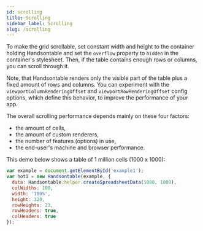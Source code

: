 ```yaml
---
id: scrolling
title: Scrolling
sidebar_label: Scrolling
slug: /scrolling
---
```


To make the grid scrollable, set constant width and height to the container holding Handsontable and set the `overflow` property to `hidden` in the container's stylesheet. Then, if the table contains enough rows or columns, you can scroll through it.

Note, that Handsontable renders only the visible part of the table plus a fixed amount of rows and columns. You can experiment with the `viewportColumnRenderingOffset` and `viewportRowRenderingOffset` config options, which define this behavior, to improve the performance of your app.

The overall scrolling performance depends mainly on these four factors:

* the amount of cells,
* the amount of custom renderers,
* the number of features (options) in use,
* the end-user's machine and browser performance.

This demo below shows a table of 1 million cells (1000 x 1000):

```js hot-preview=example1,hot1
var example = document.getElementById('example1');
var hot1 = new Handsontable(example, {
  data: Handsontable.helper.createSpreadsheetData(1000, 1000),
  colWidths: 100,
  width: '100%',
  height: 320,
  rowHeights: 23,
  rowHeaders: true,
  colHeaders: true
});
```
